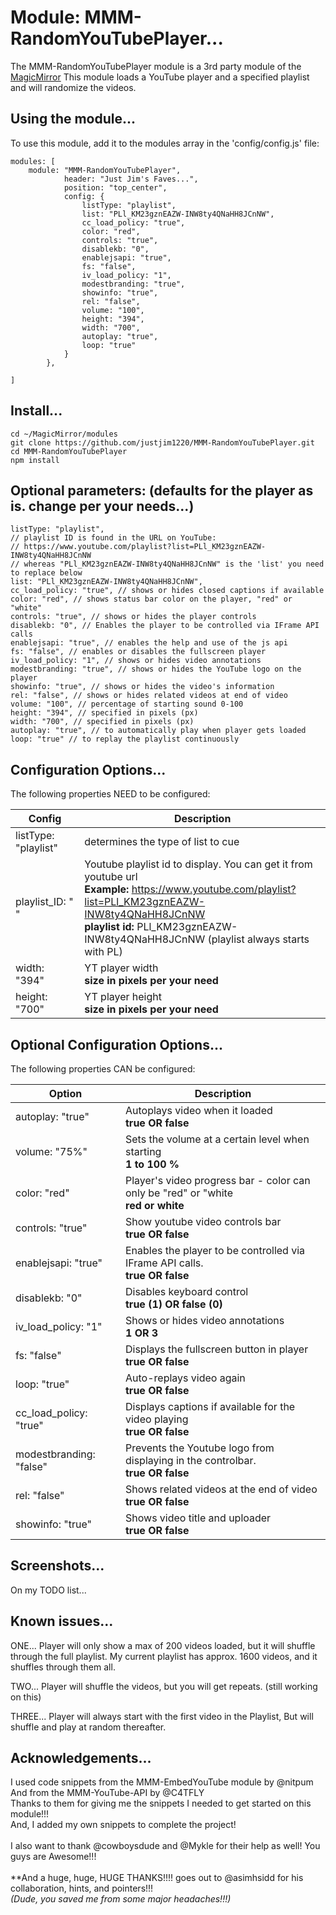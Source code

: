 # Module: MMM-RandomYouTubePlayer...

The MMM-RandomYouTubePlayer module is a 3rd party module of the <a href=https://github.com/MichMich/MagicMirror/tree/developMagicMirror>MagicMirror</a>
This module loads a YouTube player and a specified playlist and will randomize the videos.

## Using the module...

To use this module, add it to the modules array in the 'config/config.js' file:
```
modules: [
	module: "MMM-RandomYouTubePlayer",
			header: "Just Jim's Faves...",
			position: "top_center",
			config: {
				listType: "playlist",
				list: "PLl_KM23gznEAZW-INW8ty4QNaHH8JCnNW",
				cc_load_policy: "true",
				color: "red",
				controls: "true",
				disablekb: "0",
				enablejsapi: "true",
				fs: "false",
				iv_load_policy: "1",
				modestbranding: "true",
				showinfo: "true",
				rel: "false",
				volume: "100",
				height: "394",
				width: "700",
				autoplay: "true",
				loop: "true"
			}
		},

]
```

## Install...
```
cd ~/MagicMirror/modules
git clone https://github.com/justjim1220/MMM-RandomYouTubePlayer.git
cd MMM-RandomYouTubePlayer
npm install
```

## Optional parameters: (defaults for the player as is. change per your needs...)
```
listType: "playlist",
// playlist ID is found in the URL on YouTube:
// https://www.youtube.com/playlist?list=PLl_KM23gznEAZW-INW8ty4QNaHH8JCnNW
// whereas "PLl_KM23gznEAZW-INW8ty4QNaHH8JCnNW" is the 'list' you need to replace below
list: "PLl_KM23gznEAZW-INW8ty4QNaHH8JCnNW",
cc_load_policy: "true", // shows or hides closed captions if available
color: "red", // shows status bar color on the player, "red" or "white"
controls: "true", // shows or hides the player controls
disablekb: "0", // Enables the player to be controlled via IFrame API calls
enablejsapi: "true", // enables the help and use of the js api
fs: "false", // enables or disables the fullscreen player
iv_load_policy: "1", // shows or hides video annotations
modestbranding: "true", // shows or hides the YouTube logo on the player
showinfo: "true", // shows or hides the video's information
rel: "false", // shows or hides related videos at end of video
volume: "100", // percentage of starting sound 0-100
height: "394", // specified in pixels (px)
width: "700", // specified in pixels (px)
autoplay: "true", // to automatically play when player gets loaded
loop: "true" // to replay the playlist continuously
```

## Configuration Options...
The following properties NEED to be configured:

| Config                   | Description
| ------------------------ | ---------------------------------------------------------------------------------------
| listType: "playlist"     | determines the type of list to cue
| playlist_ID: " "         | Youtube playlist id to display. You can get it from youtube url <br> **Example:** https://www.youtube.com/playlist?list=PLl_KM23gznEAZW-INW8ty4QNaHH8JCnNW <br>**playlist id:** PLl_KM23gznEAZW-INW8ty4QNaHH8JCnNW (playlist always starts with PL)
| width: "394"             | YT player width <br> **size in pixels per your need**
| height: "700"            | YT player height <br> **size in pixels per your need**

## Optional Configuration Options...
The following properties CAN be configured:

| Option                   | Description
| ------------------------ | -------------------------------------------------------------------------------------
| autoplay: "true"         | Autoplays video when it loaded <br> **true OR false**
| volume: "75%"            | Sets the volume at a certain level when starting <br> **1 to 100 %**
| color: "red"             | Player's video progress bar - color can only be "red" or "white <br> **red or white**
| controls: "true"         | Show youtube video controls bar <br> **true OR false**
| enablejsapi: "true"      | Enables the player to be controlled via IFrame API calls. <br> **true OR false**
| disablekb: "0"           | Disables keyboard control <br> **true (1) OR false (0)**
| iv_load_policy: "1"      | Shows or hides video annotations <br> **1 OR 3**
| fs: "false"              | Displays the fullscreen button in player <br> **true OR false**
| loop: "true"             | Auto-replays video again <br> **true OR false**
| cc_load_policy: "true"   | Displays captions if available for the video playing <br> **true OR false**
| modestbranding: "false"  | Prevents the Youtube logo from displaying in the controlbar. <br> **true OR false**
| rel: "false"             | Shows related videos at the end of video <br> **true OR false**
| showinfo: "true"         | Shows video title and uploader <br> **true OR false**

## Screenshots...

On my TODO list...

## Known issues...

ONE... Player will only show a max of 200 videos loaded, but it will shuffle through the full playlist.
My current playlist has approx. 1600 videos, and it shuffles through them all.

TWO... Player will shuffle the videos, but you will get repeats. (still working on this)

THREE... Player will always start with the first video in the Playlist, But will shuffle and play at random thereafter.

## Acknowledgements...
I used code snippets from the MMM-EmbedYouTube module by @nitpum <br>
And from the MMM-YouTube-API by @C4TFLY <br> 
Thanks to them for giving me the snippets I needed to get started on this module!!! <br>
And, I added my own snippets to complete the project! <br>
<br>
I also want to thank @cowboysdude and @Mykle for their help as well! You guys are Awesome!!! <br>
<br>**And a huge, huge, HUGE THANKS!!!! goes out to @asimhsidd for his collaboration, hints, and pointers!!!
<br><i>(Dude, you saved me from some major headaches!!!)</br></i>
